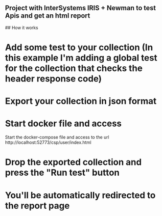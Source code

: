
## Project with InterSystems IRIS + Newman to test Apis and get an html report


## How it works

# Add some test to your collection (In this example I'm adding a global test for the collection that checks the header response code)



# Export your collection in json format

# Start docker file and access

Start the docker-compose file and access to the url 
http://localhost:52773/csp/user/index.html

# Drop the exported collection and press the "Run test" button


# You'll be automatically redirected to the report page





